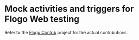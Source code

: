 # Mock activities and triggers for Flogo Web testing

Refer to the [Flogo Contrib](https://github.com/project-flogo/contrib) project for the actual contributions.

